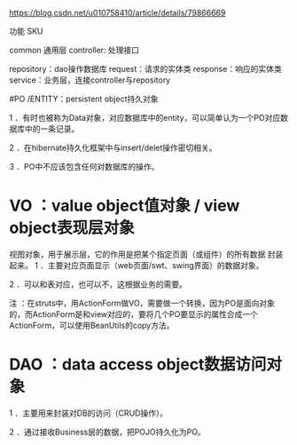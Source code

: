 https://blog.csdn.net/u010758410/article/details/79866669

功能 
SKU 






common 通用层 
controller: 处理接口


repository：dao操作数据库
        request：请求的实体类
        response：响应的实体类
service：业务层，连接controller与repository

#PO /ENTITY：persistent object持久对象

1 ．有时也被称为Data对象，对应数据库中的entity，可以简单认为一个PO对应数据库中的一条记录。

2 ．在hibernate持久化框架中与insert/delet操作密切相关。

3 ．PO中不应该包含任何对数据库的操作。

# VO ：value object值对象 / view object表现层对象

视图对象，用于展示层，它的作用是把某个指定页面（或组件）的所有数据
封装起来。
1 ．主要对应页面显示（web页面/swt、swing界面）的数据对象。

2 ．可以和表对应，也可以不，这根据业务的需要。

注 ：在struts中，用ActionForm做VO，需要做一个转换，因为PO是面向对象的，而ActionForm是和view对应的，要将几个PO要显示的属性合成一个ActionForm，可以使用BeanUtils的copy方法。

# DAO ：data access object数据访问对象
  
  1 ．主要用来封装对DB的访问（CRUD操作）。
  
  2 ．通过接收Business层的数据，把POJO持久化为PO。
